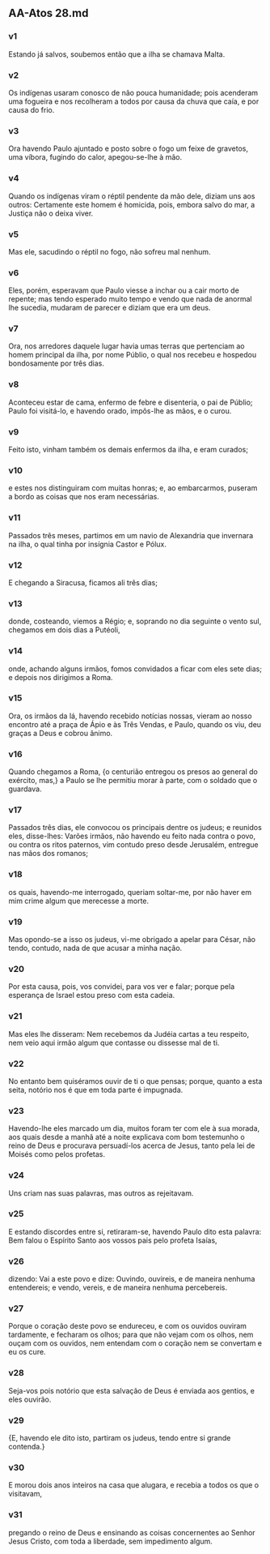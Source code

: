 ## AA-Atos 28.md
### v1
 Estando já salvos, soubemos então que a ilha se chamava Malta.
### v2
 Os indígenas usaram conosco de não pouca humanidade; pois acenderam uma fogueira e nos recolheram a todos por causa da chuva que caía, e por causa do frio.
### v3
 Ora havendo Paulo ajuntado e posto sobre o fogo um feixe de gravetos, uma víbora, fugindo do calor, apegou-se-lhe à mão.
### v4
 Quando os indígenas viram o réptil pendente da mão dele, diziam uns aos outros: Certamente este homem é homicida, pois, embora salvo do mar, a Justiça não o deixa viver.
### v5
 Mas ele, sacudindo o réptil no fogo, não sofreu mal nenhum.
### v6
 Eles, porém, esperavam que Paulo viesse a inchar ou a cair morto de repente; mas tendo esperado muito tempo e vendo que nada de anormal lhe sucedia, mudaram de parecer e diziam que era um deus.
### v7
 Ora, nos arredores daquele lugar havia umas terras que pertenciam ao homem principal da ilha, por nome Públio, o qual nos recebeu e hospedou bondosamente por três dias.
### v8
 Aconteceu estar de cama, enfermo de febre e disenteria, o pai de Públio; Paulo foi visitá-lo, e havendo orado, impôs-lhe as mãos, e o curou.
### v9
 Feito isto, vinham também os demais enfermos da ilha, e eram curados;
### v10
 e estes nos distinguiram com muitas honras; e, ao embarcarmos, puseram a bordo as coisas que nos eram necessárias.
### v11
 Passados três meses, partimos em um navio de Alexandria que invernara na ilha, o qual tinha por insígnia Castor e Pólux.
### v12
 E chegando a Siracusa, ficamos ali três dias;
### v13
 donde, costeando, viemos a Régio; e, soprando no dia seguinte o vento sul, chegamos em dois dias a Putéoli,
### v14
 onde, achando alguns irmãos, fomos convidados a ficar com eles sete dias; e depois nos dirigimos a Roma.
### v15
 Ora, os irmãos da lá, havendo recebido notícias nossas, vieram ao nosso encontro até a praça de Ápio e às Três Vendas, e Paulo, quando os viu, deu graças a Deus e cobrou ânimo.
### v16
 Quando chegamos a Roma, {o centurião entregou os presos ao general do exército, mas,} a Paulo se lhe permitiu morar à parte, com o soldado que o guardava.
### v17
 Passados três dias, ele convocou os principais dentre os judeus; e reunidos eles, disse-lhes: Varões irmãos, não havendo eu feito nada contra o povo, ou contra os ritos paternos, vim contudo preso desde Jerusalém, entregue nas mãos dos romanos;
### v18
 os quais, havendo-me interrogado, queriam soltar-me, por não haver em mim crime algum que merecesse a morte.
### v19
 Mas opondo-se a isso os judeus, vi-me obrigado a apelar para César, não tendo, contudo, nada de que acusar a minha nação.
### v20
 Por esta causa, pois, vos convidei, para vos ver e falar; porque pela esperança de Israel estou preso com esta cadeia.
### v21
 Mas eles lhe disseram: Nem recebemos da Judéia cartas a teu respeito, nem veio aqui irmão algum que contasse ou dissesse mal de ti.
### v22
 No entanto bem quiséramos ouvir de ti o que pensas; porque, quanto a esta seita, notório nos é que em toda parte é impugnada.
### v23
 Havendo-lhe eles marcado um dia, muitos foram ter com ele à sua morada, aos quais desde a manhã até a noite explicava com bom testemunho o reino de Deus e procurava persuadí-los acerca de Jesus, tanto pela lei de Moisés como pelos profetas.
### v24
 Uns criam nas suas palavras, mas outros as rejeitavam.
### v25
 E estando discordes entre si, retiraram-se, havendo Paulo dito esta palavra: Bem falou o Espírito Santo aos vossos pais pelo profeta Isaías,
### v26
 dizendo: Vai a este povo e dize: Ouvindo, ouvireis, e de maneira nenhuma entendereis; e vendo, vereis, e de maneira nenhuma percebereis.
### v27
 Porque o coração deste povo se endureceu, e com os ouvidos ouviram tardamente, e fecharam os olhos; para que não vejam com os olhos, nem ouçam com os ouvidos, nem entendam com o coração nem se convertam e eu os cure.
### v28
 Seja-vos pois notório que esta salvação de Deus é enviada aos gentios, e eles ouvirão.
### v29
 {E, havendo ele dito isto, partiram os judeus, tendo entre si grande contenda.}
### v30
 E morou dois anos inteiros na casa que alugara, e recebia a todos os que o visitavam,
### v31
 pregando o reino de Deus e ensinando as coisas concernentes ao Senhor Jesus Cristo, com toda a liberdade, sem impedimento algum.
